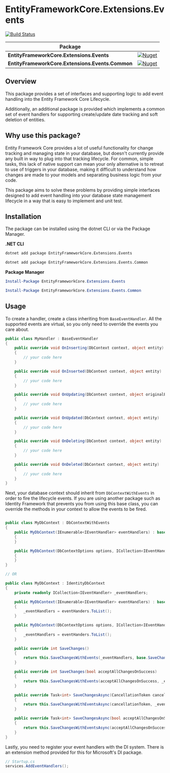 # EntityFrameworkCore.Extensions.Events

[![Build Status](https://dev.azure.com/kluhman/EntityFrameworkCore.Extensions.Events/_apis/build/status/EntityFrameworkCore.Extensions.Events?branchName=master)](https://dev.azure.com/kluhman/EntityFrameworkCore.Extensions.Events/_build/latest?definitionId=4&branchName=master)

| Package                                      |   |
|----------------------------------------------|---|
| **EntityFrameworkCore.Extensions.Events**        | [![Nuget](https://img.shields.io/nuget/v/EntityFrameworkCore.Extensions.Events)](https://www.nuget.org/packages/EntityFrameworkCore.Extensions.Events/)   |
| **EntityFrameworkCore.Extensions.Events.Common** | [![Nuget](https://img.shields.io/nuget/v/EntityFrameworkCore.Extensions.Events.Common)](https://www.nuget.org/packages/EntityFrameworkCore.Extensions.Events.Common/)   |

## Overview

This package provides a set of interfaces and supporting logic to add event handling into the Entity Framework Core Lifecycle. 

Additionally, an additional package is provided which implements a common set of event handlers for supporting create/update date tracking and soft deletion of entities.

## Why use this package?

Entity Framework Core provides a lot of useful functionality for change tracking and managing state in your database, but doesn't currently provide any built in way to plug into that tracking lifecycle. For common, simple tasks, this lack of native support can mean your only alternative is to retreat to use of triggers in your database, making it difficult to understand how changes are made to your models and separating business logic from your code.

This package aims to solve these problems by providing simple interfaces designed to add event handling into your database state management lifecycle in a way that is easy to implement and unit test.

## Installation

The package can be installed using the dotnet CLI or via the Package Manager. 

**.NET CLI**
```bash
dotnet add package EntityFrameworkCore.Extensions.Events

dotnet add package EntityFrameworkCore.Extensions.Events.Common
```

**Package Manager**

```Powershell
Install-Package EntityFrameworkCore.Extensions.Events

Install-Package EntityFrameworkCore.Extensions.Events.Common
```

## Usage

To create a handler, create a class inheriting from `BaseEventHandler`. All the supported events are virtual, so you only need to override the events you care about.

```c#
public class MyHandler : BaseEventHandler
{
    public override void OnInserting(DbContext context, object entity)
    {
        // your code here
    }

    public override void OnInserted(DbContext context, object entity)
    {
        // your code here
    }

    public override void OnUpdating(DbContext context, object originalEntity, object currentEntity)
    {
        // your code here
    }

    public override void OnUpdated(DbContext context, object entity)
    {
        // your code here
    }

    public override void OnDeleting(DbContext context, object entity)
    {
        // your code here
    }

    public override void OnDeleted(DbContext context, object entity)
    {
        // your code here
    }
}
```

Next, your database context should inherit from `DbContextWithEvents` in order to fire the lifecycle events. If you are using another package such as Identity Framework that prevents you from using this base class, you can override the methods in your context to allow the events to be fired.

```c#

public class MyDbContext : DbContextWithEvents
{
    public MyDbContext(IEnumerable<IEventHandler> eventHandlers) : base(eventHandlers)
    {
    }

    public MyDbContext(DbContextOptions options, ICollection<IEventHandler> eventHandlers) : base(options, eventHandlers)
    {
    }
}

// OR

public class MyDbContext : IdentityDbContext
{
    private readonly ICollection<IEventHandler> _eventHandlers;

    public MyDbContext(IEnumerable<IEventHandler> eventHandlers) : base(eventHandlers)
    {
        _eventHandlers = eventHanders.ToList();
    }

    public MyDbContext(DbContextOptions options, ICollection<IEventHandler> eventHandlers) : base(options, eventHandlers)
    {
        _eventHandlers = eventHanders.ToList();
    }

    public override int SaveChanges()
    {
        return this.SaveChangesWithEvents(_eventHandlers, base.SaveChanges);
    }

    public override int SaveChanges(bool acceptAllChangesOnSuccess)
    {
        return this.SaveChangesWithEvents(acceptAllChangesOnSuccess, _eventHandlers, base.SaveChanges);
    }

    public override Task<int> SaveChangesAsync(CancellationToken cancellationToken = default)
    {
        return this.SaveChangesWithEventsAsync(cancellationToken, _eventHandlers, base.SaveChangesAsync);
    }

    public override Task<int> SaveChangesAsync(bool acceptAllChangesOnSuccess, CancellationToken cancellationToken = default)
    {
        return this.SaveChangesWithEventsAsync(acceptAllChangesOnSuccess, cancellationToken, _eventHandlers, base.SaveChangesAsync);
    }
}
```

Lastly, you need to register your event handlers with the DI system. There is an extension method provided for this for Microsoft's DI package.

```c#
// Startup.cs
services.AddEventHandlers();
```